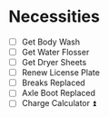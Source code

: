 # Necessities
- [ ] Get Body Wash
- [ ] Get Water Flosser
- [ ] Get Dryer Sheets
- [ ] Renew License Plate
- [ ] Breaks Replaced
- [ ] Axle Boot Replaced
- [ ] Charge Calculator ⏫ 